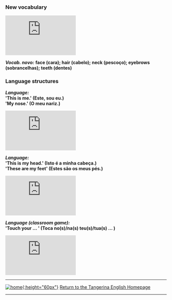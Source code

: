### New vocabulary

<iframe width="220" height="124" src="https://www.youtube.com/embed/2Hmq74bQP6s" frameborder="0" allow="accelerometer; autoplay; clipboard-write; encrypted-media; gyroscope; picture-in-picture" allowfullscreen></iframe>  

***Vocab. novo:*** **face (cara); hair (cabelo); neck (pescoço); eyebrows (sobrancelhas); teeth (dentes)**  

### Language structures

***Language:***  
**'This is me.' (Este, sou eu.)**  
**'My nose.' (O meu nariz.)**  

<iframe width="220" height="124" src="https://www.youtube.com/embed/QkHQ0CYwjaI" frameborder="0" allow="accelerometer; autoplay; clipboard-write; encrypted-media; gyroscope; picture-in-picture" allowfullscreen></iframe>  

***Language:***  
**'This is my head.' (Isto é a minha cabeça.)**  
**'These are my feet' (Estes são os meus pés.)**  

<iframe width="220" height="124" src="https://www.youtube.com/embed/4-T9QuldVOw" frameborder="0" allow="accelerometer; autoplay; clipboard-write; encrypted-media; gyroscope; picture-in-picture" allowfullscreen></iframe>  

***Language (classroom game):***  
**'Touch your ... ' (Toca no(s)/na(s) teu(s)/tua(s) ... )**  

<iframe width="220" height="124" src="https://www.youtube.com/embed/3ZWtDfBoU-E" frameborder="0" allow="accelerometer; autoplay; clipboard-write; encrypted-media; gyroscope; picture-in-picture" allowfullscreen></iframe>  

<!--***Language:*** 
**'I've got ... ' (Eu tenho ... )**  

<iframe width="220" height="124" src="https://www.youtube.com/embed/BAo-hAFNbDE" frameborder="0" allow="accelerometer; autoplay; clipboard-write; encrypted-media; gyroscope; picture-in-picture" allowfullscreen></iframe>  
[I'm a very ugly monster SONG](https://www.youtube.com/watch?v=BAo-hAFNbDE) (Song [lyrics](http://www.kidsboxapps.es/pdf/kb1/lyric/unit6.pdf).)  

N.B. Nos E.U.A. a estrutura mais simples 'I have...' é comum mas os currículos de Inglês em Portugal adoptam a estrutura mais prevalente no Reino Unido 'I have got (I've got)...'

**Adjectives (come before the noun) e.g. / (Adjectivos (vêm antes da palavra que descrevem) p.ex.**   **'big(grande)/small(pequeno)/long(comprido)/short(curto)/clean(limpo)/dirty(sujo)/ugly(feio)/beautiful(bonito)'**-->  

***
[![home](https://1blockatatime.github.io/English/images/home.png){:height="60px"}](https://tangerina-pt.github.io/English) [Return to the Tangerina English Homepage](https://tangerina-pt.github.io/English)  

***


